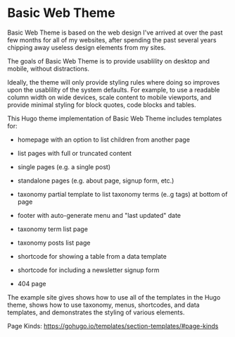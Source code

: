# Basic Web Theme

Basic Web Theme is based on the web design I've arrived at over the
past few months for all of my websites, after spending the past
several years chipping away useless design elements from my sites.

The goals of Basic Web Theme is to provide usablility on desktop and
mobile, without distractions.

Ideally, the theme will only provide styling rules where doing so
improves upon the usablility of the system defaults. For example, to
use a readable column width on wide devices, scale content to mobile
viewports, and provide minimal styling for block quotes, code blocks
and tables.

This Hugo theme implementation of Basic Web Theme includes templates
for:

- homepage with an option to list children from another page

- list pages with full or truncated content

- single pages (e.g. a single post)

- standalone pages (e.g. about page, signup form, etc.)

- taxonomy partial template to list taxonomy terms (e..g tags) at
  bottom of page

- footer with auto-generate menu and "last updated" date

- taxonomy term list page

- taxonomy posts list page

- shortcode for showing a table from a data template

- shortcode for including a newsletter signup form

- 404 page

The example site gives shows how to use all of the templates in
the Hugo theme, shows how to use taxonomy, menus, shortcodes, and data
templates, and demonstrates the styling of various elements.


Page Kinds: https://gohugo.io/templates/section-templates/#page-kinds


